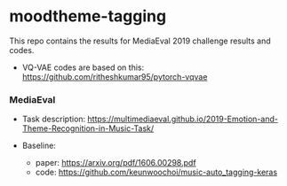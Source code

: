 # moodtheme-tagging
This repo contains the results for MediaEval 2019 challenge results and codes.


* VQ-VAE codes are based on this: https://github.com/ritheshkumar95/pytorch-vqvae


### MediaEval
* Task description: https://multimediaeval.github.io/2019-Emotion-and-Theme-Recognition-in-Music-Task/ 

* Baseline:   
    - paper: https://arxiv.org/pdf/1606.00298.pdf   
    - code: https://github.com/keunwoochoi/music-auto_tagging-keras  

